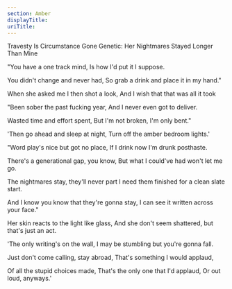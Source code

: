 ```yaml
---
section: Amber
displayTitle:
uriTitle:
---
```


Travesty Is Circumstance Gone Genetic: Her Nightmares Stayed Longer Than Mine

"You have a one track mind,
Is how I'd put it I suppose.

You didn't change and never had,
So grab a drink and place it in my hand."

When she asked me I then shot a look,
And I wish that that was all it took

"Been sober the past fucking year,
And I never even got to deliver.

Wasted time and effort spent,
But I'm not broken, I'm only bent."

'Then go ahead and sleep at night,
Turn off the amber bedroom lights.'

"Word play's nice but got no place,
If I drink now I'm drunk posthaste.

There's a generational gap, you know,
But what I could've had won't let me go.

The nightmares stay, they'll never part
I need them finished for a clean slate start.

And I know you know that they're gonna stay,
I can see it written across your face."

Her skin reacts to the light like glass,
And she don't seem shattered, but that's just an act.

'The only writing's on the wall,
I may be stumbling but you're gonna fall.

Just don't come calling, stay abroad,
That's something I would applaud,

Of all the stupid choices made,
That's the only one that I'd applaud,
Or out loud, anyways.'
